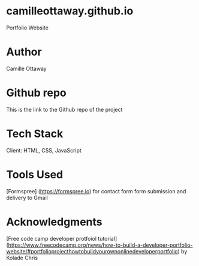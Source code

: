 # camilleottaway.github.io
Portfolio Website

# Author
Camille Ottaway

# Github repo
This is the link to the Github repo of the project

# Tech Stack
Client: HTML, CSS, JavaScript

# Tools Used 
[Formspree] (https://formspree.io) for contact form form submission and delivery to Gmail

# Acknowledgments
[Free code camp developer protfoiol tutorial] (https://www.freecodecamp.org/news/how-to-build-a-developer-portfolio-website/#portfolioprojecthowtobuildyourownonlinedeveloperportfolio) by Kolade Chris

